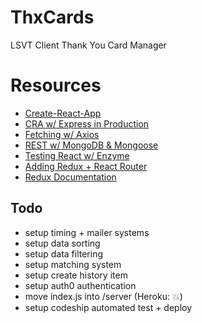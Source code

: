 # ThxCards
LSVT Client Thank You Card Manager

# Resources
* [Create-React-App](https://github.com/facebookincubator/create-react-app)
* [CRA w/ Express in Production](https://daveceddia.com/create-react-app-express-production)
* [Fetching w/ Axios](https://github.com/axios/axios)
* [REST w/ MongoDB & Mongoose](https://www.youtube.com/watch?v=L1DGbI-U_e4)
* [Testing React w/ Enzyme](https://medium.com/kevin-salters-blog/testing-react-with-enzyme-fbfc30190e70)
* [Adding Redux + React Router](https://medium.com/@notrab/getting-started-with-create-react-app-redux-react-router-redux-thunk-d6a19259f71f)
* [Redux Documentation](https://redux.js.org)

## Todo
* setup timing + mailer systems
* setup data sorting
* setup data filtering
* setup matching system
* setup create history item
* setup auth0 authentication
* move index.js into /server (Heroku: 💥)
* setup codeship automated test + deploy
